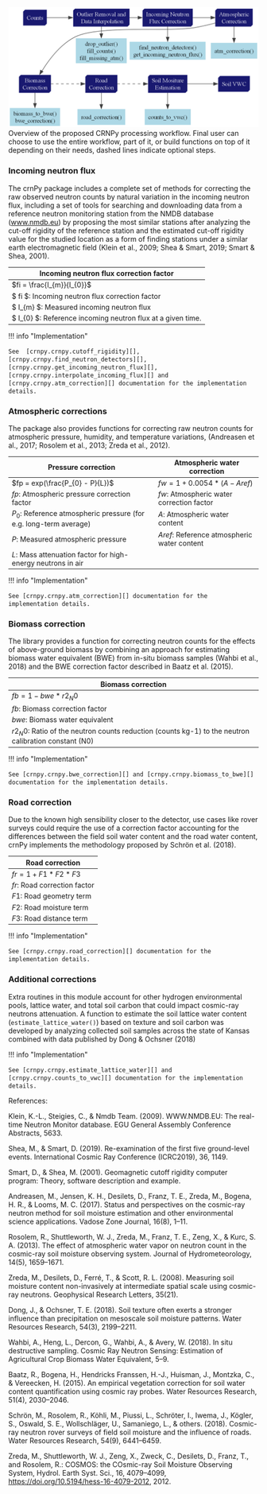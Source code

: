 ![CRNPy Processing Workflow](img/workflow.png)
Overview of the proposed CRNPy processing workflow. Final user can choose to use the entire workflow, part of it, or build functions on top of it depending on their needs, dashed lines indicate optional steps.

### Incoming neutron flux
The crnPy package includes a complete set of methods for correcting the raw observed neutron counts by natural variation in the incoming neutron flux, including a set of tools for searching and downloading data from a reference neutron monitoring station from the NMDB database (www.nmdb.eu) by proposing the most similar stations after analyzing the cut-off rigidity of the reference station and the estimated cut-off rigidity value for the studied location as a form of finding stations under a similar earth electromagnetic field (Klein et al., 2009; Shea & Smart, 2019; Smart & Shea, 2001).

| Incoming neutron flux correction factor|
|---------------------------------|
|$fi = \frac{I_{m}}{I_{0}}$|
|$ fi $: Incoming neutron flux correction factor|
|$ I_{m} $: Measured incoming neutron flux|
|$ I_{0} $: Reference incoming neutron flux at a given time.|

!!! info "Implementation"

    See  [crnpy.crnpy.cutoff_rigidity][], [crnpy.crnpy.find_neutron_detectors][], [crnpy.crnpy.get_incoming_neutron_flux][], [crnpy.crnpy.interpolate_incoming_flux][] and [crnpy.crnpy.atm_correction][] documentation for the implementation details.

### Atmospheric corrections
The package also provides functions for correcting raw neutron counts for atmospheric pressure, humidity, and temperature variations, (Andreasen et al., 2017; Rosolem et al., 2013; Zreda et al., 2012).

| Pressure correction | Atmospheric water correction |
|---------------------|------------------------------|
|$fp = exp(\frac{P_{0} - P}{L})$ | $fw = 1 + 0.0054*(A - Aref)$ |
|$fp$: Atmospheric pressure correction factor | $fw$: Atmospheric water correction factor
|$P_{0}$: Reference atmospheric pressure (for e.g. long-term average) | $A$: Atmospheric water content
|$P$: Measured atmospheric pressure | $Aref$: Reference atmospheric water content
|$L$: Mass attenuation factor for high-energy neutrons in air | |

!!! info "Implementation"

    See [crnpy.crnpy.atm_correction][] documentation for the implementation details.

### Biomass correction
The library provides a function for correcting neutron counts for the effects of above-ground biomass by combining an approach for estimating biomass water equivalent (BWE) from in-situ biomass samples (Wahbi et al., 2018) and the BWE correction factor described in Baatz et al. (2015).

| Biomass correction |
|--------------------|
|$fb = 1 - bwe*r2_N0$ |
|$fb$: Biomass correction factor |
|$bwe$: Biomass water equivalent |
|$r2_N0$: Ratio of the neutron counts reduction (counts kg-1) to the neutron calibration constant (N0) |

!!! info "Implementation"

    See [crnpy.crnpy.bwe_correction][] and [crnpy.crnpy.biomass_to_bwe][] documentation for the implementation details.

### Road correction
Due to the known high sensibility closer to the detector, use cases like rover surveys could require the use of a correction factor accounting for the differences between the field soil water content and the road water content, crnPy implements the methodology proposed by Schrön et al. (2018).

| Road correction |
|-----------------|
|$fr = 1 + F1*F2*F3$ |
|$fr$: Road correction factor |
|$F1$: Road geometry term |
|$F2$: Road moisture term |
|$F3$: Road distance term |

!!! info "Implementation"

    See [crnpy.crnpy.road_correction][] documentation for the implementation details.

### Additional corrections

Extra routines in this module account for other hydrogen environmental pools, lattice water, and total soil carbon that could impact cosmic-ray neutrons attenuation. A function to estimate the soil lattice water content (`estimate_lattice_water()`) based on texture and soil carbon was developed by analyzing collected soil samples across the state of Kansas combined with data published by Dong & Ochsner (2018)

!!! info "Implementation"

    See [crnpy.crnpy.estimate_lattice_water][] and [crnpy.crnpy.counts_to_vwc][] documentation for the implementation details.



References:

Klein, K.-L., Steigies, C., & Nmdb Team. (2009). WWW.NMDB.EU: The real-time Neutron Monitor database. EGU General Assembly Conference Abstracts, 5633.

Shea, M., & Smart, D. (2019). Re-examination of the first five ground-level events. International Cosmic Ray Conference (ICRC2019), 36, 1149.

Smart, D., & Shea, M. (2001). Geomagnetic cutoff rigidity computer program: Theory, software description and example.

Andreasen, M., Jensen, K. H., Desilets, D., Franz, T. E., Zreda, M., Bogena, H. R., & Looms, M. C. (2017). Status and perspectives on the cosmic-ray neutron method for soil moisture estimation and other environmental science applications. Vadose Zone Journal, 16(8), 1–11.

Rosolem, R., Shuttleworth, W. J., Zreda, M., Franz, T. E., Zeng, X., & Kurc, S. A. (2013). The effect of atmospheric water vapor on neutron count in the cosmic-ray soil moisture observing system. Journal of Hydrometeorology, 14(5), 1659–1671.

Zreda, M., Desilets, D., Ferré, T., & Scott, R. L. (2008). Measuring soil moisture content non-invasively at intermediate spatial scale using cosmic-ray neutrons. Geophysical Research Letters, 35(21).

Dong, J., & Ochsner, T. E. (2018). Soil texture often exerts a stronger influence than precipitation on mesoscale soil moisture patterns. Water Resources Research, 54(3), 2199–2211.

Wahbi, A., Heng, L., Dercon, G., Wahbi, A., & Avery, W. (2018). In situ destructive sampling. Cosmic Ray Neutron Sensing: Estimation of Agricultural Crop Biomass Water Equivalent, 5–9.

Baatz, R., Bogena, H., Hendricks Franssen, H.-J., Huisman, J., Montzka, C., & Vereecken, H. (2015). An empirical vegetation correction for soil water content quantification using cosmic ray probes. Water Resources Research, 51(4), 2030–2046.

Schrön, M., Rosolem, R., Köhli, M., Piussi, L., Schröter, I., Iwema, J., Kögler, S., Oswald, S. E., Wollschläger, U., Samaniego, L., & others. (2018). Cosmic-ray neutron rover surveys of field soil moisture and the influence of roads. Water Resources Research, 54(9), 6441–6459.

Zreda, M., Shuttleworth, W. J., Zeng, X., Zweck, C., Desilets, D., Franz, T., and Rosolem, R.: COSMOS: the COsmic-ray Soil Moisture Observing System, Hydrol. Earth Syst. Sci., 16, 4079–4099, https://doi.org/10.5194/hess-16-4079-2012, 2012.
